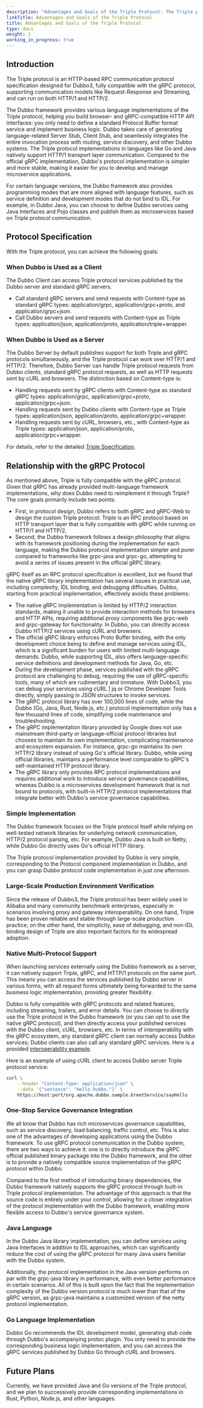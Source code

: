 ```yaml
---
description: "Advantages and Goals of the Triple Protocol: The Triple protocol is an HTTP-based RPC communication protocol specification designed for Dubbo3, which is fully compatible with the gRPC protocol and can run simultaneously over HTTP/1 and HTTP/2."
linkTitle: Advantages and Goals of the Triple Protocol
title: Advantages and Goals of the Triple Protocol
type: docs
weight: 1
working_in_progress: true
---
```


## Introduction
The Triple protocol is an HTTP-based RPC communication protocol specification designed for Dubbo3, fully compatible with the gRPC protocol, supporting communication models like Request-Response and Streaming, and can run on both HTTP/1 and HTTP/2.

The Dubbo framework provides various language implementations of the Triple protocol, helping you build browser- and gRPC-compatible HTTP API interfaces: you only need to define a standard Protocol Buffer format service and implement business logic. Dubbo takes care of generating language-related Server Stub, Client Stub, and seamlessly integrates the entire invocation process with routing, service discovery, and other Dubbo systems. The Triple protocol implementations in languages like Go and Java natively support HTTP/1 transport layer communication. Compared to the official gRPC implementation, Dubbo's protocol implementation is simpler and more stable, making it easier for you to develop and manage microservice applications.

For certain language versions, the Dubbo framework also provides programming modes that are more aligned with language features, such as service definition and development modes that do not bind to IDL. For example, in Dubbo Java, you can choose to define Dubbo services using Java Interfaces and Pojo classes and publish them as microservices based on Triple protocol communication.

## Protocol Specification
With the Triple protocol, you can achieve the following goals:

### When Dubbo is Used as a Client
The Dubbo Client can access Triple protocol services published by the Dubbo server and standard gRPC servers.
* Call standard gRPC servers and send requests with Content-type as standard gRPC types: application/grpc, application/grpc+proto, and application/grpc+json.
* Call Dubbo servers and send requests with Content-type as Triple types: application/json, application/proto, application/triple+wrapper.

### When Dubbo is Used as a Server
The Dubbo Server by default publishes support for both Triple and gRPC protocols simultaneously, and the Triple protocol can work over HTTP/1 and HTTP/2. Therefore, Dubbo Server can handle Triple protocol requests from Dubbo clients, standard gRPC protocol requests, as well as HTTP requests sent by cURL and browsers. The distinction based on Content-type is:
* Handling requests sent by gRPC clients with Content-type as standard gRPC types: application/grpc, application/grpc+proto, application/grpc+json.
* Handling requests sent by Dubbo clients with Content-type as Triple types: application/json, application/proto, application/grpc+wrapper.
* Handling requests sent by cURL, browsers, etc., with Content-type as Triple types: application/json, application/proto, application/grpc+wrapper.

For details, refer to the detailed [Triple Specification](../triple-spec).

## Relationship with the gRPC Protocol
As mentioned above, Triple is fully compatible with the gRPC protocol. Given that gRPC has already provided multi-language framework implementations, why does Dubbo need to reimplement it through Triple? The core goals primarily include two points:

* First, in protocol design, Dubbo refers to both gRPC and gRPC-Web to design the custom Triple protocol: Triple is an RPC protocol based on HTTP transport layer that is fully compatible with gRPC while running on HTTP/1 and HTTP/2.
* Second, the Dubbo framework follows a design philosophy that aligns with its framework positioning during the implementation for each language, making the Dubbo protocol implementation simpler and purer compared to frameworks like grpc-java and grpc-go, attempting to avoid a series of issues present in the official gRPC library.

gRPC itself as an RPC protocol specification is excellent, but we found that the native gRPC library implementation has several issues in practical use, including complexity, IDL binding, and debugging difficulties. Dubbo, starting from practical implementation, effectively avoids these problems:

* The native gRPC implementation is limited by HTTP/2 interaction standards, making it unable to provide interaction methods for browsers and HTTP APIs, requiring additional proxy components like grpc-web and grpc-gateway for functionality. In Dubbo, you can directly access Dubbo HTTP/2 services using cURL and browsers.
* The official gRPC library enforces Proto Buffer binding, with the only development choice being to define and manage services using IDL, which is a significant burden for users with limited multi-language demands. Dubbo, while supporting IDL, also offers language-specific service definitions and development methods for Java, Go, etc.
* During the development phase, services published with the gRPC protocol are challenging to debug, requiring the use of gRPC-specific tools, many of which are rudimentary and immature. With Dubbo3, you can debug your services using cURL | jq or Chrome Developer Tools directly, simply passing in JSON structures to invoke services.
* The gRPC protocol library has over 100,000 lines of code, while the Dubbo (Go, Java, Rust, Node.js, etc.) protocol implementation only has a few thousand lines of code, simplifying code maintenance and troubleshooting.
* The gRPC implementation library provided by Google does not use mainstream third-party or language-official protocol libraries but chooses to maintain its own implementation, complicating maintenance and ecosystem expansion. For instance, grpc-go maintains its own HTTP/2 library instead of using Go's official library. Dubbo, while using official libraries, maintains a performance level comparable to gRPC's self-maintained HTTP protocol library.
* The gRPC library only provides RPC protocol implementations and requires additional work to introduce service governance capabilities, whereas Dubbo is a microservices development framework that is not bound to protocols, with built-in HTTP/2 protocol implementations that integrate better with Dubbo's service governance capabilities.

### Simple Implementation
The Dubbo framework focuses on the Triple protocol itself while relying on well-tested network libraries for underlying network communication, HTTP/2 protocol parsing, etc. For example, Dubbo Java is built on Netty, while Dubbo Go directly uses Go's official HTTP library.

The Triple protocol implementation provided by Dubbo is very simple, corresponding to the Protocol component implementation in Dubbo, and you can grasp Dubbo protocol code implementation in just one afternoon.

### Large-Scale Production Environment Verification
Since the release of Dubbo3, the Triple protocol has been widely used in Alibaba and many community benchmark enterprises, especially in scenarios involving proxy and gateway interoperability. On one hand, Triple has been proven reliable and stable through large-scale production practice; on the other hand, the simplicity, ease of debugging, and non-IDL binding design of Triple are also important factors for its widespread adoption.

### Native Multi-Protocol Support
When launching services externally using the Dubbo framework as a server, it can natively support Triple, gRPC, and HTTP/1 protocols on the same port. This means you can access the services published by Dubbo server in various forms, with all request forms ultimately being forwarded to the same business logic implementation, providing greater flexibility.

Dubbo is fully compatible with gRPC protocols and related features, including streaming, trailers, and error details. You can choose to directly use the Triple protocol in the Dubbo framework (or you can opt to use the native gRPC protocol), and then directly access your published services with the Dubbo client, cURL, browsers, etc. In terms of interoperability with the gRPC ecosystem, any standard gRPC client can normally access Dubbo services; Dubbo clients can also call any standard gRPC services. Here is a provided [interoperability example](https://github.com/apache/dubbo-samples/tree/master/3-extensions/protocol/dubbo-samples-triple/src/main/java/org/apache/dubbo/sample/tri/interop).

Here is an example of using cURL client to access Dubbo server Triple protocol service:

```sh
curl \
    --header "Content-Type: application/json" \
    --data '{"sentence": "Hello Dubbo."}' \
    https://host:port/org.apache.dubbo.sample.GreetService/sayHello
```

### One-Stop Service Governance Integration
We all know that Dubbo has rich microservices governance capabilities, such as service discovery, load balancing, traffic control, etc. This is also one of the advantages of developing applications using the Dubbo framework. To use gRPC protocol communication in the Dubbo system, there are two ways to achieve it: one is to directly introduce the gRPC official published binary package into the Dubbo framework, and the other is to provide a natively compatible source implementation of the gRPC protocol within Dubbo.

Compared to the first method of introducing binary dependencies, the Dubbo framework natively supports the gRPC protocol through built-in Triple protocol implementation. The advantage of this approach is that the source code is entirely under your control, allowing for a closer integration of the protocol implementation with the Dubbo framework, enabling more flexible access to Dubbo's service governance system.

### Java Language
In the Dubbo Java library implementation, you can define services using Java Interfaces in addition to IDL approaches, which can significantly reduce the cost of using the gRPC protocol for many Java users familiar with the Dubbo system.

Additionally, the protocol implementation in the Java version performs on par with the grpc-java library in performance, with even better performance in certain scenarios. All of this is built upon the fact that the implementation complexity of the Dubbo version protocol is much lower than that of the gRPC version, as grpc-java maintains a customized version of the netty protocol implementation.

### Go Language Implementation
Dubbo Go recommends the IDL development model, generating stub code through Dubbo's accompanying protoc plugin. You only need to provide the corresponding business logic implementation, and you can access the gRPC services published by Dubbo Go through cURL and browsers.

## Future Plans
Currently, we have provided Java and Go versions of the Triple protocol, and we plan to successively provide corresponding implementations in Rust, Python, Node.js, and other languages.

